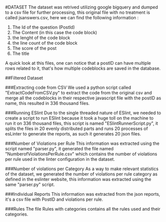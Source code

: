 #DATASET
The dataset was retrived utilizing google bigquery and dumped to a csv
file for further processing, this original file with no treatment is called jsanswers.csv, here we can find the following information :
1. The Id of the question (PostId)
2. The Content (in this case the code block)
3. the lenght of the code block
4. the line count of the code block
5. The score of the post
6. The title

A quick look at this files, one can notice that a postID can have multiple rows related to it, that's how multiple codeblocks are saved in the database.

##Filtered Dataset

###Extracting code from CSV
We used a python script called "ExtractCodeFromCSV.py" to extract the code from the original csv and merge all the codeblocks in their respective javascript file with the postID as name, this resulted in 336 thousand files.

###Running ESlint
Due to the single threaded nature of ESlint, we needed to create a script to run ESlint because it took a huge toll on the machine to run it on 336 thousand files, this script is named "ESlintRunnerScript.py", it splits the files in 20 evenly distributed parts and runs 20 processes of esLinter to generate the reports, as such it generates 20 json files.

###Number of Violations per Rule
This information was extracted using the script named "parser.py", it generated the file named "NumberofViolationsPerRule.csv" which contains the number of violations per rule used in the linter configuration in the dataset.

###Number of violations per Category
As a way to make relevant statistics of the dataset, we generated the number of violations per rule category as defined in the eslinter website, this information was extracted using the same "parser.py" script.

###Individual Reports
This information was extracted from the json reports, it's a csv file with PostID and violations per rule. 

###Rules 
The file Rules with categories contains all the rules used and their categories.
